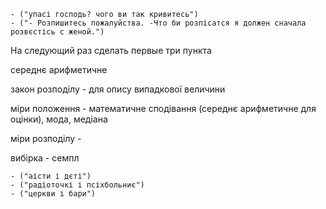 	- ("упасі господь? чого ви так кривитесь")
	- ("- Розпишитесь пожалуйства. -Что би розпісатся я должен сначала розвєстісь с женой.")

На следующий раз сделать первые три пункта

середнє арифметичне

закон розподілу - для опису випадкової величини

міри положення -  математичне сподівання (середнє арифметичне для оцінки), мода, медіана

міри розподілу - 

вибірка - семпл

	- ("аісти і дєті")
	- ("радіоточкі і псіхбольниє")
	- ("церкви і бари")